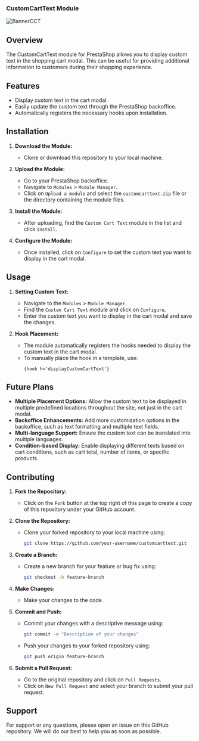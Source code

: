 ### CustomCartText Module

![BannerCCT](https://github.com/MartijnKozijn/CustomCartText/assets/56151997/91196289-8f05-4eba-9332-d247f82a0fb4)

## Overview
The CustomCartText module for PrestaShop allows you to display custom text in the shopping cart modal. This can be useful for providing additional information to customers during their shopping experience.

## Features
- Display custom text in the cart modal.
- Easily update the custom text through the PrestaShop backoffice.
- Automatically registers the necessary hooks upon installation.

## Installation

1. **Download the Module:**
   - Clone or download this repository to your local machine.

2. **Upload the Module:**
   - Go to your PrestaShop backoffice.
   - Navigate to `Modules` > `Module Manager`.
   - Click on `Upload a module` and select the `customcarttext.zip` file or the directory containing the module files.

3. **Install the Module:**
   - After uploading, find the `Custom Cart Text` module in the list and click `Install`.

4. **Configure the Module:**
   - Once installed, click on `Configure` to set the custom text you want to display in the cart modal.

## Usage

1. **Setting Custom Text:**
   - Navigate to the `Modules` > `Module Manager`.
   - Find the `Custom Cart Text` module and click on `Configure`.
   - Enter the custom text you want to display in the cart modal and save the changes.

2. **Hook Placement:**
   - The module automatically registers the hooks needed to display the custom text in the cart modal.
   - To manually place the hook in a template, use:
     ```smarty
     {hook h='displayCustomCartText'}
     ```

## Future Plans

- **Multiple Placement Options:** Allow the custom text to be displayed in multiple predefined locations throughout the site, not just in the cart modal.
- **Backoffice Enhancements:** Add more customization options in the backoffice, such as text formatting and multiple text fields.
- **Multi-language Support:** Ensure the custom text can be translated into multiple languages.
- **Condition-based Display:** Enable displaying different texts based on cart conditions, such as cart total, number of items, or specific products.

## Contributing

1. **Fork the Repository:**
   - Click on the `Fork` button at the top right of this page to create a copy of this repository under your GitHub account.

2. **Clone the Repository:**
   - Clone your forked repository to your local machine using:
     ```bash
     git clone https://github.com/your-username/customcarttext.git
     ```

3. **Create a Branch:**
   - Create a new branch for your feature or bug fix using:
     ```bash
     git checkout -b feature-branch
     ```

4. **Make Changes:**
   - Make your changes to the code.

5. **Commit and Push:**
   - Commit your changes with a descriptive message using:
     ```bash
     git commit -m "Description of your changes"
     ```
   - Push your changes to your forked repository using:
     ```bash
     git push origin feature-branch
     ```

6. **Submit a Pull Request:**
   - Go to the original repository and click on `Pull Requests`.
   - Click on `New Pull Request` and select your branch to submit your pull request.

## Support
For support or any questions, please open an issue on this GitHub repository. We will do our best to help you as soon as possible.
